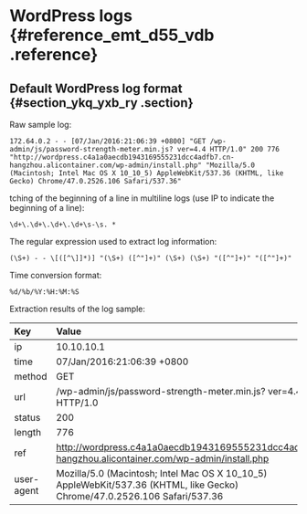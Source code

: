 # WordPress logs {#reference_emt_d55_vdb .reference}

## Default WordPress log format {#section_ykq_yxb_ry .section}

Raw sample log:

```
172.64.0.2 - - [07/Jan/2016:21:06:39 +0800] "GET /wp-admin/js/password-strength-meter.min.js? ver=4.4 HTTP/1.0" 200 776 "http://wordpress.c4a1a0aecdb1943169555231dcc4adfb7.cn-hangzhou.alicontainer.com/wp-admin/install.php" "Mozilla/5.0 (Macintosh; Intel Mac OS X 10_10_5) AppleWebKit/537.36 (KHTML, like Gecko) Chrome/47.0.2526.106 Safari/537.36"
```

tching of the beginning of a line in multiline logs \(use IP to indicate the beginning of a line\):

```
\d+\.\d+\.\d+\.\d+\s-\s. *
```

The regular expression used to extract log information:

```
(\S+) - - \[([^\]]*)] "(\S+) ([^"]+)" (\S+) (\S+) "([^"]+)" "([^"]+)"
```

Time conversion format:

```
%d/%b/%Y:%H:%M:%S
```

Extraction results of the log sample:

|Key|Value|
|:--|:----|
|ip|10.10.10.1|
|time|07/Jan/2016:21:06:39 +0800|
|method|GET|
|url|/wp-admin/js/password-strength-meter.min.js? ver=4.4 HTTP/1.0|
|status|200|
|length|776|
|ref|http://wordpress.c4a1a0aecdb1943169555231dcc4adfb7.cn-hangzhou.alicontainer.com/wp-admin/install.php|
|user-agent|Mozilla/5.0 \(Macintosh; Intel Mac OS X 10\_10\_5\) AppleWebKit/537.36 \(KHTML, like Gecko\) Chrome/47.0.2526.106 Safari/537.36|

